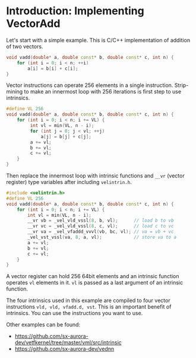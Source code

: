 # Introduction: Implementing VectorAdd

Let's start with a simple example. This is C/C++ implementation of addition of
two vectors.

```C++
void vadd(double* a, double const* b, double const* c, int n) {
    for (int i = 0; i < n; ++i)
        a[i] = b[i] + c[i];    
}
```

Vector instructions can operate 256 elements in a single instruction.
Strip-mining to make an innermost loop with 256 iterations is first step to use
intrinsics.

```c++
#define VL 256
void vadd(double* a, double const* b, double const* c, int n) {
    for (int i = 0; i < n; i += VL) {
         int vl = min(VL, n - i);
         for (int j = 0; j < vl; ++j)
             a[j] = b[j] + c[j];
         a += vl;
         b += vl;
         c += vl;
    }
}
```

Then replace the innermost loop with intrinsic functions and `__vr` (vector register) type
variables after including `velintrin.h`.


```c++
#include <velintrin.h>
#define VL 256
void vadd(double* a, double const* b, double const* c, int n) {
    for (int i = 0; i < n; i += VL) {
        int vl = min(VL, n - i);
        __vr vb = _vel_vld_vssl(8, b, vl);      // load b to vb
        __vr vc = _vel_vld_vssl(8, c, vl);      // load c to vc
        __vr va = _vel_vfaddd_vvvl(vb, bc, vl); // va = vb + vc
        _vel_vst_vssl(va, 8, a, vl);            // store va to a
        a += vl;
        b += vl;
        c += vl;
    }
}
```

A vector register can hold 256 64bit elements and an intrinsic function
operates `vl` elements in it. `vl` is passed as a last argument of an intrinsic
function.

The four intrinsics used in this example are compiled to four vector
instructions `vld, vld, vfadd.d, vst`.  This is an important benefit of
intrinsics. You can use the instructions you want to use.

Other examples can be found:

- <https://github.com/sx-aurora-dev/vetfkernel/tree/master/vml/src/intrinsic>
- <https://github.com/sx-aurora-dev/vednn>

